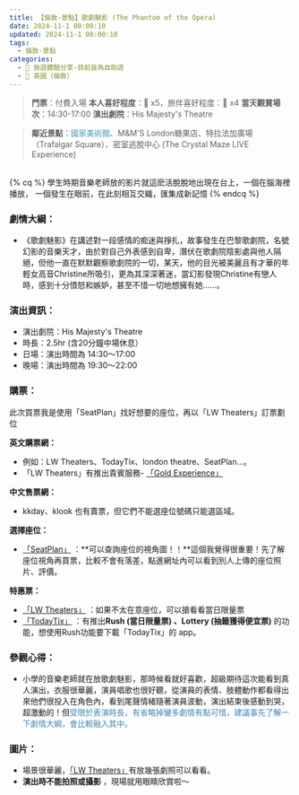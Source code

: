 ```yaml
---
title: 【倫敦-景點】歌劇魅影 (The Phantom of the Opera) 
date: 2024-11-1 00:00:10
updated: 2024-11-1 00:00:10
tags:
  - 倫敦-景點
categories: 
  - 🌴 旅遊體驗分享-目前皆為自助遊
  - 🥥 英國（倫敦） 
---
```

>**門票**：付費入場
>**本人喜好程度**：🌝 x5，旅伴喜好程度：🌝 x4
>**當天觀賞場次**：14:30-17:00
>**演出劇院**：His Majesty's Theatre
<!-- more -->
>**鄰近景點**：<font color=#4599B6>國家美術館</font>、M&M'S London糖果店、特拉法加廣場（Trafalgar Square）、密室逃脫中心 (The Crystal Maze LIVE Experience)

<br>
{% cq %} 學生時期音樂老師放的影片就這麽活脫脫地出現在台上，一個在腦海裡播放， 一個發生在眼前，在此刻相互交織，匯集成新記憶 {% endcq %}
<br>

### 劇情大綱：
+ 《歌劇魅影》在講述對一段感情的痴迷與掙扎，故事發生在巴黎歌劇院，名號幻影的音樂天才，由於對自己外表感到自卑，潛伏在歌劇院陰影處與他人隔絕，但他一直在默默觀察歌劇院的一切，某天，他的目光被美麗且有才華的年輕女高音Christine所吸引，更為其深深著迷，當幻影發現Christine有戀人時，感到十分憤怒和嫉妒，甚至不惜一切地想擁有她……。

### 演出資訊：
+ 演出劇院：His Majesty's Theatre
+ 時長：2.5hr (含20分鐘中場休息）
+ 日場：演出時間為 14:30～17:00
+ 晚場：演出時間為 19:30～22:00

### 購票：
此次買票我是使用「SeatPlan」找好想要的座位，再以「LW Theaters」訂票劃位

**英文購票網：**
+ 例如：LW Theaters、TodayTix、london theatre、SeatPlan...。
+ 「LW Theaters」有推出貴賓服務- [「Gold Experience」](https://lwtheatres.co.uk/whats-on/the-phantom-of-the-opera/)

**中文售票網：**
+ kkday、klook 也有賣票，但它們不能選座位號碼只能選區域。

**選擇座位：**
+ [「SeatPlan」](https://seatplan.com/london/phantom-of-the-opera-tickets/) ：**可以查詢座位的視角圖！！**這個我覺得很重要！先了解座位視角再買票，比較不會有落差，點進網址內可以看到別人上傳的座位照片、評價。

**特惠票：**
+ [「LW Theaters」](https://uk.thephantomoftheopera.com/day-tickets/) ：如果不太在意座位，可以搶看看當日限量票
+ [「TodayTix」](https://www.todaytix.com/) ：有推出**Rush (當日限量票) 、Lottery (抽籤獲得便宜票)** 的功能，想使用Rush功能要下載「TodayTix」的 app。
   
### 參觀心得：
+ 小學的音樂老師就在放歌劇魅影，那時候看就好喜歡，超級期待這次能看到真人演出，衣服很華麗，演員唱歌也很好聽，從演員的表情、肢體動作都看得出來他們很投入在角色內，看到尾聲情緒隨著演員波動，演出結束後感動到哭，超激動的！但<font color=#4287B5>受限於表演時長，有省略掉蠻多劇情有點可惜，建議事先了解一下劇情大綱，會比較融入其中。</font> 

### 圖片：
+ 場景很華麗，[「LW Theaters」](https://lwtheatres.co.uk/whats-on/the-phantom-of-the-opera/)有放幾張劇照可以看看。
+ **演出時不能拍照或攝影** ，現場就用眼睛欣賞啦～
